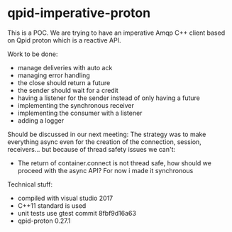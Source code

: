 # qpid-imperative-proton

This is a POC. We are trying to have an imperative Amqp C++ client based on Qpid proton which is a reactive API.


Work to be done:

- manage deliveries with auto ack
- managing error handling
- the close should return a future
- the sender should wait for a credit
- having a listener for the sender instead of only having a future
- implementing the synchronous receiver
- implementing the consumer with a listener
- adding a logger


Should be discussed in our next meeting:
The strategy was to make everything async even for the creation of the connection, session, receivers... but because of thread safety issues we can't:
- The return<connection> of container.connect is not thread safe, how should we proceed with the async API?
  For now i made it synchronous


Technical stuff:
- compiled with visual studio 2017
- C++11 standard is used
- unit tests use gtest commit 8fbf9d16a63
- qpid-proton 0.27.1
